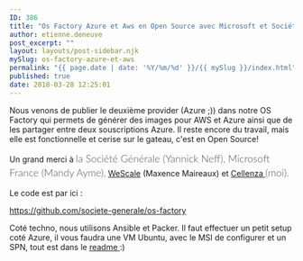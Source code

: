 ```yaml
---
ID: 386
title: "Os Factory Azure et Aws en Open Source avec Microsoft et Société Générale !"
author: etienne.deneuve
post_excerpt: ""
layout: layouts/post-sidebar.njk
mySlug: os-factory-azure-et-aws
permalink: "{{ page.date | date: '%Y/%m/%d' }}/{{ mySlug }}/index.html"
published: true
date: 2018-03-28 12:25:01
---
```

Nous venons de publier le deuxième provider (Azure ;)) dans notre OS Factory qui permets de générer des images pour AWS et Azure ainsi que de les partager entre deux souscriptions Azure. Il reste encore du travail, mais elle est fonctionnelle et cerise sur le gateau, c'est en Open Source!
<!-- excerpt -->

Un grand merci à <span style="display: inline !important; float: none; background-color: transparent; color: #555555; cursor: text; font-family: 'Lato','Helvetica Neue',Arial,sans-serif; font-size: 18px; font-style: normal; font-variant: normal; font-weight: 300; letter-spacing: normal; line-height: 25.71px; orphans: 2; text-align: left; text-decoration: none; text-indent: 0px; text-transform: none; -webkit-text-stroke-width: 0px; white-space: normal; word-spacing: 0px;">la Société Générale (Yannick Neff), Microsoft France (Mandy Ayme),</span> <a href="https://www.wescale.fr/">WeScale</a> (Maxence Maireaux) et <a href="https://www.cellenza.com/fr/">Cellenza </a><span style="display: inline !important; float: none; background-color: transparent; color: #555555; cursor: text; font-family: 'Lato','Helvetica Neue',Arial,sans-serif; font-size: 18px; font-style: normal; font-variant: normal; font-weight: 300; letter-spacing: normal; line-height: 25.71px; orphans: 2; text-align: left; text-decoration: none; text-indent: 0px; text-transform: none; -webkit-text-stroke-width: 0px; white-space: normal; word-spacing: 0px;">(moi)</span><span style="display: inline !important; float: none; background-color: transparent; color: #555555; cursor: text; font-family: 'Lato','Helvetica Neue',Arial,sans-serif; font-size: 18px; font-style: normal; font-variant: normal; font-weight: 300; letter-spacing: normal; line-height: 25.71px; orphans: 2; text-align: left; text-decoration: none; text-indent: 0px; text-transform: none; -webkit-text-stroke-width: 0px; white-space: normal; word-spacing: 0px;">.</span>

Le code est par ici :

<a href="https://github.com/societe-generale/os-factory">https://github.com/societe-generale/os-factory</a>

Coté techno, nous utilisons Ansible et Packer. Il faut effectuer un petit setup coté Azure, il vous faudra une VM Ubuntu, avec le MSI de configurer et un SPN, tout est dans le <a href="https://github.com/societe-generale/os-factory#infrastructure-for-azure">readme </a>:)